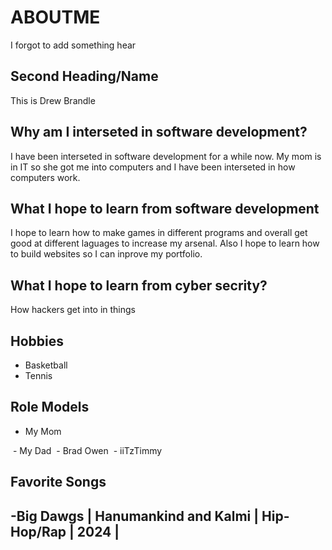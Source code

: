 # ABOUTME

I forgot to add something hear

## Second Heading/Name

This is Drew Brandle

## Why am I interseted in software development?

I have been interseted in software development for a while now. My mom is in IT so she got me into computers and I have been interseted in how computers work.

## What I hope to learn from software development

I hope to learn how to make games in different programs and overall get good at different laguages to increase my arsenal. Also I hope to learn how to build websites so I can inprove my portfolio.

## What I hope to learn from cyber secrity?

How hackers get into in things

## Hobbies

- Basketball
- Tennis
  
## Role Models
- My Mom
<img src = "">
- My Dad
<img src = "">
- Brad Owen
<img src = "">
- iiTzTimmy
<img src = "">

## Favorite Songs
-Big Dawgs | Hanumankind and Kalmi | Hip-Hop/Rap | 2024 |
-
